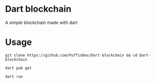 # Dart blockchain
A simple blockchain made with dart

# Usage
`git clone https://github.com/PuffinDev/Dart-blockchain && cd Dart-blockchain`

`dart pub get`

`dart run`
